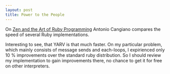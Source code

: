 ```yaml
--- 
layout: post
title: Power to the People
---
```

<p>On <a href="http://www.antoniocangiano.com/articles/2007/02/19/ruby-implementations-shootout-ruby-vs-yarv-vs-jruby-vs-gardens-point-ruby-net-vs-rubinius-vs-cardinal">Zen and the Art of Ruby Programming</a> Antonio Cangiano compares the speed of several Ruby implementations.</p>

<p>Interesting to see, that YARV is that much faster. On my particular problem, which mainly consists of message sends and each-loops, I expirienced only 10 % improvements over the standard ruby distribution. So I should review my implementation to gain improvements there, no chance to get it for free on other interpreters.</p>
